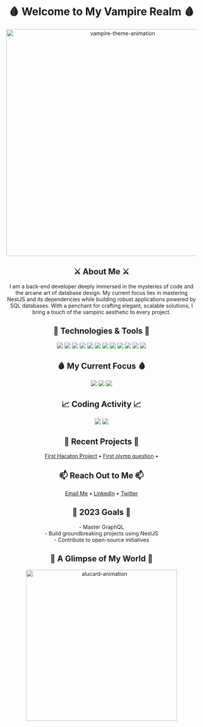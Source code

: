 <h1 align="center">🩸 Welcome to My Vampire Realm 🩸</h1>

<p align="center">
  <img src="https://media.giphy.com/media/l0MYGBEY1xGx3K7e0/giphy.gif" alt="vampire-theme-animation" width="600" />
</p>

<h2 align="center">⚔️ About Me ⚔️</h2>
<p align="center">
  I am a back-end developer deeply immersed in the mysteries of code and the arcane art of database design. My current focus lies in mastering NestJS and its dependencies while building robust applications powered by SQL databases. With a penchant for crafting elegant, scalable solutions, I bring a touch of the vampiric aesthetic to every project.
</p>

<h2 align="center">🧛 Technologies & Tools 🧛</h2>
<div align="center">
  <img src="https://img.shields.io/badge/-HTML-090909?style=for-the-badge&logo=HTML5&logoColor=E34F26">
  <img src="https://img.shields.io/badge/-CSS-090909?style=for-the-badge&logo=CSS3&logoColor=1572B6">
  <img src="https://img.shields.io/badge/-JavaScript-090909?style=for-the-badge&logo=javascript&logoColor=F7DF1E">
  <img src="https://img.shields.io/badge/-TypeScript-090909?style=for-the-badge&logo=typescript&logoColor=white">
  <img src="https://img.shields.io/badge/-React-090909?style=for-the-badge&logo=react&logoColor=61DAFB">
  <img src="https://img.shields.io/badge/-Next.js-090909?style=for-the-badge&logo=next.js&logoColor=white">
  <img src="https://img.shields.io/badge/-Redux-090909?style=for-the-badge&logo=redux&logoColor=764ABC">
  <img src="https://img.shields.io/badge/-Solidity-090909?style=for-the-badge&logo=solidity&logoColor=white">
  <img src="https://img.shields.io/badge/-NestJS-090909?style=for-the-badge&logo=nestjs&logoColor=E0234E">
  <img src="https://img.shields.io/badge/-SQL-090909?style=for-the-badge&logo=postgresql&logoColor=white">
  <img src="https://img.shields.io/badge/-Git-090909?style=for-the-badge&logo=git&logoColor=F05032">
  <img src="https://img.shields.io/badge/-GitHub-090909?style=for-the-badge&logo=github&logoColor=white">
</div>

<h2 align="center">🩸 My Current Focus 🩸</h2>
<p align="center">
  <img src="https://img.shields.io/badge/-GraphQL-090909?style=for-the-badge&logo=graphql&logoColor=e10098">
  <img src="https://img.shields.io/badge/-Node.js-090909?style=for-the-badge&logo=node.js&logoColor=green">
  <img src="https://img.shields.io/badge/-Docker-090909?style=for-the-badge&logo=docker&logoColor=white">
</p>

<h2 align="center">📈 Coding Activity 📈</h2>
<p align="center">
  <img src="https://github-readme-streak-stats.herokuapp.com/?user=sixsixsooo&theme=dark&hide_border=true">
  <img src="https://activity-graph.herokuapp.com/graph?username=sixsixsooo&theme=react-dark">
</p>

<h2 align="center">🌌 Recent Projects 🌌</h2>
<p align="center">
  <a href="https://github.com/lostdd/educonnect-frontend">First Hacaton Project</a> • 
  <a href="https://github.com/sixsixsooo/Olympic">First olymp question</a> • 
</p>

<h2 align="center">📫 Reach Out to Me 📫</h2>
<p align="center">
  <a href="mailto:your-email@example.com">Email Me</a> • 
  <a href="https://www.linkedin.com/in/your-linkedin">LinkedIn</a> • 
  <a href="https://twitter.com/your-twitter">Twitter</a>
</p>

<h2 align="center">🎯 2023 Goals 🎯</h2>
<p align="center">
  - Master GraphQL<br>
  - Build groundbreaking projects using NestJS<br>
  - Contribute to open-source initiatives<br>
</p>

<h2 align="center">🖤 A Glimpse of My World 🖤</h2>
<p align="center">
  <img src="https://media.giphy.com/media/3oz8xKaR836UJOYeOc/giphy.gif" alt="alucard-animation" width="400" />
</p>
